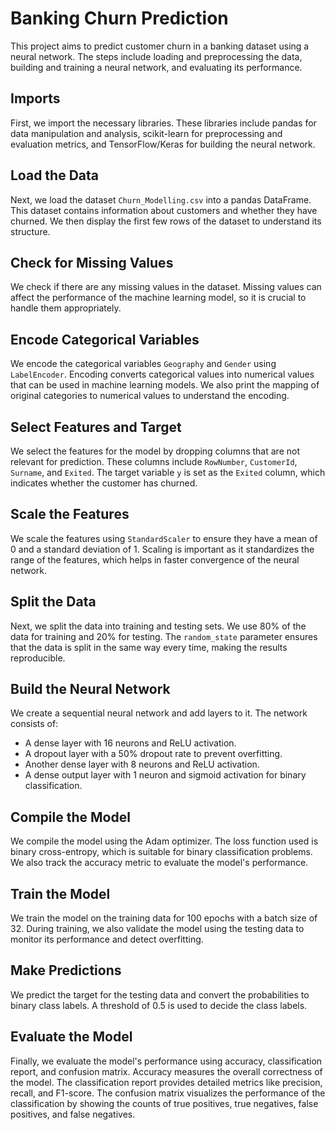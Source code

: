 # Banking Churn Prediction

This project aims to predict customer churn in a banking dataset using a neural network. The steps include loading and preprocessing the data, building and training a neural network, and evaluating its performance.

## Imports

First, we import the necessary libraries. These libraries include pandas for data manipulation and analysis, scikit-learn for preprocessing and evaluation metrics, and TensorFlow/Keras for building the neural network.

## Load the Data

Next, we load the dataset `Churn_Modelling.csv` into a pandas DataFrame. This dataset contains information about customers and whether they have churned. We then display the first few rows of the dataset to understand its structure.

## Check for Missing Values

We check if there are any missing values in the dataset. Missing values can affect the performance of the machine learning model, so it is crucial to handle them appropriately.

## Encode Categorical Variables

We encode the categorical variables `Geography` and `Gender` using `LabelEncoder`. Encoding converts categorical values into numerical values that can be used in machine learning models. We also print the mapping of original categories to numerical values to understand the encoding.

## Select Features and Target

We select the features for the model by dropping columns that are not relevant for prediction. These columns include `RowNumber`, `CustomerId`, `Surname`, and `Exited`. The target variable `y` is set as the `Exited` column, which indicates whether the customer has churned.

## Scale the Features

We scale the features using `StandardScaler` to ensure they have a mean of 0 and a standard deviation of 1. Scaling is important as it standardizes the range of the features, which helps in faster convergence of the neural network.

## Split the Data

Next, we split the data into training and testing sets. We use 80% of the data for training and 20% for testing. The `random_state` parameter ensures that the data is split in the same way every time, making the results reproducible.

## Build the Neural Network

We create a sequential neural network and add layers to it. The network consists of:
- A dense layer with 16 neurons and ReLU activation.
- A dropout layer with a 50% dropout rate to prevent overfitting.
- Another dense layer with 8 neurons and ReLU activation.
- A dense output layer with 1 neuron and sigmoid activation for binary classification.

## Compile the Model

We compile the model using the Adam optimizer. The loss function used is binary cross-entropy, which is suitable for binary classification problems. We also track the accuracy metric to evaluate the model's performance.

## Train the Model

We train the model on the training data for 100 epochs with a batch size of 32. During training, we also validate the model using the testing data to monitor its performance and detect overfitting.

## Make Predictions

We predict the target for the testing data and convert the probabilities to binary class labels. A threshold of 0.5 is used to decide the class labels.

## Evaluate the Model

Finally, we evaluate the model's performance using accuracy, classification report, and confusion matrix. Accuracy measures the overall correctness of the model. The classification report provides detailed metrics like precision, recall, and F1-score. The confusion matrix visualizes the performance of the classification by showing the counts of true positives, true negatives, false positives, and false negatives.
